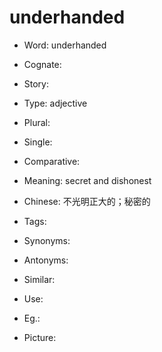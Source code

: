 # underhanded

- Word: underhanded
- Cognate: 
- Story: 

- Type: adjective
- Plural: 
- Single: 
- Comparative: 
- Meaning: secret and dishonest
- Chinese: 不光明正大的；秘密的
- Tags: 
- Synonyms: 
- Antonyms: 
- Similar: 
- Use: 
- Eg.: 
- Picture: 


